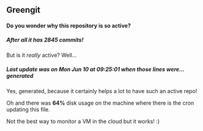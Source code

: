 ## Greengit

#### Do you wonder why this repository is so active?

##### After all it has 2845 commits!

But is it *really* active? Well...

##### Last update was on Mon Jun 10 at 09:25:01 when those lines were... generated

Yes, generated, because it certainly helps a lot to have such an active repo!

Oh and there was **64%** disk usage on the machine
where there is the cron updating this file.

Not the best way to monitor a VM in the cloud but it works! :)
